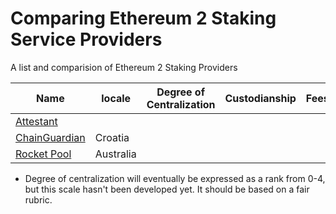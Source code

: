 # Comparing Ethereum 2 Staking Service Providers
A list and comparision of Ethereum 2 Staking Providers

 Name|locale|Degree of Centralization|Custodianship | Fees| Notes|
--- | --- | --- | --- | --- | --- |
[Attestant](https://attestant.io)|  | | | | |
[ChainGuardian](https://github.com/NodeFactoryIo/ChainGuardian)|Croatia  | | ||
[Rocket Pool](https://www.rocketpool.net)|Australia | | | ||
 

* Degree of centralization will eventually be expressed as a rank from 0-4, but this scale hasn't been developed yet. It should be based on a fair rubric.
